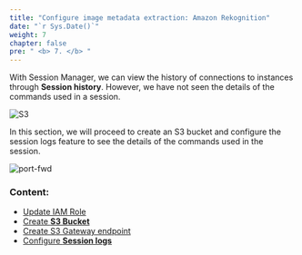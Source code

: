 ```yaml
---
title: "Configure image metadata extraction: Amazon Rekognition"
date: "`r Sys.Date()`"
weight: 7
chapter: false
pre: " <b> 7. </b> "
---
```


With Session Manager, we can view the history of connections to instances through **Session history**. However, we have not seen the details of the commands used in a session.

![S3](/images/4.s3/001-s3.png)

In this section, we will proceed to create an S3 bucket and configure the session logs feature to see the details of the commands used in the session.

![port-fwd](/images/arc-log.png)

### Content:

- [Update IAM Role](./4.1-updateiamrole/)
- [Create **S3 Bucket**](./4.2-creates3bucket/)
- [Create S3 Gateway endpoint](./4.3-creategwes3)
- [Configure **Session logs**](./4.4-configsessionlogs/)
